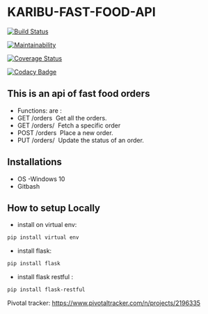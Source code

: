 # KARIBU-FAST-FOOD-API

[![Build Status](https://travis-ci.org/muthigani/KARIBU-FAST-FOOD-API.svg?branch=develop)](https://travis-ci.org/muthigani/KARIBU-FAST-FOOD-API)

[![Maintainability](https://api.codeclimate.com/v1/badges/c8fdba67df4309915aee/maintainability)](https://codeclimate.com/github/muthigani/KARIBU-FAST-FOOD-API/maintainability)

[![Coverage Status](https://coveralls.io/repos/github/muthigani/Fast-Food-Fast-API/badge.svg?branch=develop)](https://coveralls.io/github/muthigani/Fast-Food-Fast-API?branch=develop)

[![Codacy Badge](https://api.codacy.com/project/badge/Grade/4b926e48e6884ee5827d6245a23865e1)](https://www.codacy.com/app/muthigani/KARIBU-FAST-FOOD-API?utm_source=github.com&amp;utm_medium=referral&amp;utm_content=muthigani/KARIBU-FAST-FOOD-API&amp;utm_campaign=Badge_Grade)

## This is an api of fast food orders
* Functions: are :
* GET /orders  Get all the orders. 
* GET /orders/<orderId>  Fetch a specific order 
* POST /orders  Place a new order. 
* PUT /orders/<orderId>  Update the status of an order.
  
## Installations
* OS -Windows 10
* Gitbash
  
## How to setup Locally
* install on virtual env:
```sh
pip install virtual env
```
* install  flask:
```sh
pip install flask 
```
* install flask restful :
```sh
pip install flask-restful
```


Pivotal tracker:
https://www.pivotaltracker.com/n/projects/2196335

